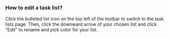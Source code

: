 ### How to edit a task list?
Click the bulleted list icon on the top left of the toolbar to switch to the task lists page. Then, click the downward arrow of your chosen list and click “Edit” to rename and pick color for your list.
